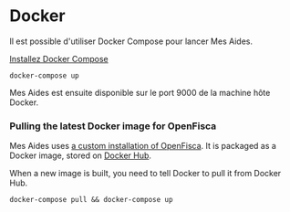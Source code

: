 Docker
======

Il est possible d'utiliser Docker Compose pour lancer Mes Aides. 

[Installez Docker Compose](https://docs.docker.com/compose/install/)

```
docker-compose up
```

Mes Aides est ensuite disponible sur le port 9000 de la machine hôte Docker.

### Pulling the latest Docker image for OpenFisca

Mes Aides uses [a custom installation of OpenFisca](https://github.com/betagouv/mes-aides-openfisca). It is packaged as a Docker image, stored on [Docker Hub](https://hub.docker.com/r/betagouv/mes-aides-openfisca).

When a new image is built, you need to tell Docker to pull it from Docker Hub.

```
docker-compose pull && docker-compose up
```

